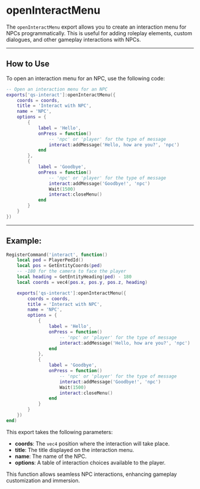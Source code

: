 # openInteractMenu

The `openInteractMenu` export allows you to create an interaction menu for NPCs programmatically. This is useful for adding roleplay elements, custom dialogues, and other gameplay interactions with NPCs.

***

## **How to Use**

To open an interaction menu for an NPC, use the following code:

```lua
-- Open an interaction menu for an NPC
exports['qs-interact']:openInteractMenu({
    coords = coords,
    title = 'Interact with NPC',
    name = 'NPC',
    options = {
        {
            label = 'Hello',
            onPress = function()
                -- 'npc' or 'player' for the type of message
                interact:addMessage('Hello, how are you?', 'npc')
            end
        },
        {
            label = 'Goodbye',
            onPress = function()
                -- 'npc' or 'player' for the type of message
                interact:addMessage('Goodbye!', 'npc')
                Wait(1500)
                interact:closeMenu()
            end
        }
    }
})
```

***

## Example:

```lua
RegisterCommand('interact', function()
    local ped = PlayerPedId()
    local pos = GetEntityCoords(ped)
    -- -180 for the camera to face the player
    local heading = GetEntityHeading(ped) - 180
    local coords = vec4(pos.x, pos.y, pos.z, heading)

    exports['qs-interact']:openInteractMenu({
        coords = coords,
        title = 'Interact with NPC',
        name = 'NPC',
        options = {
            {
                label = 'Hello',
                onPress = function()
                    -- 'npc' or 'player' for the type of message
                    interact:addMessage('Hello, how are you?', 'npc')
                end
            },
            {
                label = 'Goodbye',
                onPress = function()
                    -- 'npc' or 'player' for the type of message
                    interact:addMessage('Goodbye!', 'npc')
                    Wait(1500)
                    interact:closeMenu()
                end
            }
        }
    })
end)
```

This export takes the following parameters:

* **coords**: The `vec4` position where the interaction will take place.
* **title**: The title displayed on the interaction menu.
* **name**: The name of the NPC.
* **options**: A table of interaction choices available to the player.

This function allows seamless NPC interactions, enhancing gameplay customization and immersion.
